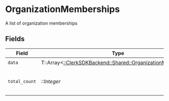 # OrganizationMemberships

A list of organization memberships


## Fields

| Field                                                                                                        | Type                                                                                                         | Required                                                                                                     | Description                                                                                                  |
| ------------------------------------------------------------------------------------------------------------ | ------------------------------------------------------------------------------------------------------------ | ------------------------------------------------------------------------------------------------------------ | ------------------------------------------------------------------------------------------------------------ |
| `data`                                                                                                       | T::Array<[::ClerkSDKBackend::Shared::OrganizationMembership](../../models/shared/organizationmembership.md)> | :heavy_check_mark:                                                                                           | N/A                                                                                                          |
| `total_count`                                                                                                | *::Integer*                                                                                                  | :heavy_check_mark:                                                                                           | Total number of organization memberships<br/>                                                                |